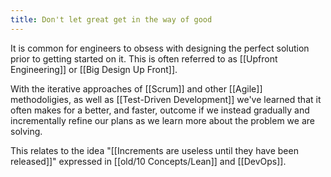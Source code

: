 ```yaml
---
title: Don't let great get in the way of good
---
```

It is common for engineers to obsess with designing the perfect solution prior to getting started on it. This is often referred to as [[Upfront Engineering]] or [[Big Design Up Front]].

With the iterative approaches of [[Scrum]] and other [[Agile]] methodoligies, as well as [[Test-Driven Development]] we've learned that it often makes for a better, and faster, outcome if we instead gradually and incrementally refine our plans as we learn more about the problem we are solving.

This relates to the idea "[[Increments are useless until they have been released]]" expressed in [[old/10 Concepts/Lean]] and [[DevOps]].